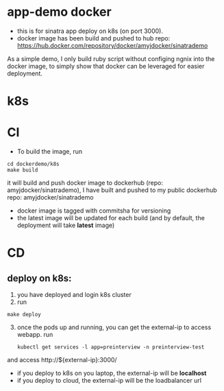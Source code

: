 app-demo docker
===================================

- this is for sinatra app deploy on k8s (on port 3000).
- docker image has been build and pushed to hub repo: https://hub.docker.com/repository/docker/amyjdocker/sinatrademo

As a simple demo, I only build ruby script without configing ngnix into the docker image, to simply show that docker can be leveraged for easier deployment. 

k8s
===================================


# CI
* To build the image, run 
```
cd dockerdemo/k8s
make build
```
it will build and push docker image to dockerhub (repo: amyjdocker/sinatrademo), I have built and pushed to my public dockerhub repo: amyjdocker/sinatrademo
* docker image is tagged with commitsha for versioning
* the latest image will be updated for each build (and by default, the deployment will take **latest** image)

# CD

## deploy on k8s:
1. you have deployed and login k8s cluster
2. run
``` 
make deploy 
```
3. once the pods up and running, you can get the external-ip to access webapp. run 
    ``` 
    kubectl get services -l app=preinterview -n preinterview-test
    ```
and access http://${external-ip}:3000/

- if you deploy to k8s on you laptop, the external-ip will be **localhost**
- if you deploy to cloud, the external-ip will be the loadbalancer url

